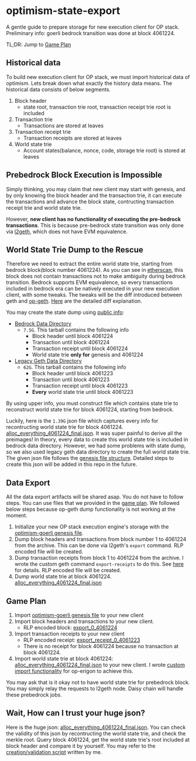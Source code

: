 # optimism-state-export

A gentle guide to prepare storage for new execution client for OP stack. Preliminary info: goerli bedrock transition was done at block 4061224.

TL;DR: Jump to [Game Plan](#game-plan)

## Historical data

To build new execution client for OP stack, we must import historical data of optimism. Lets break down what exactly the history data means. The historical data consists of below segments.

1. Block header
    - state root, transaction trie root, transaction receipt trie root is included
2. Transaction trie
    - Transactions are stored at leaves
3. Transaction receipt trie
    - Transaction receipts are stored at leaves
4. World state trie
    - Account states(balance, nonce, code, storage trie root) is stored at leaves

## Prebedrock Block Execution is Impossible

Simply thinking, you may claim that new client may start with genesis, and by only knowing the block header and the transaction trie, it can execute the transactions and advance the block state, contructing transaction receipt trie and world state trie.

However, **new client has no functionality of executing the pre-bedrock transactions**. This is because pre-bedrock state transition was only done via [l2geth](https://github.com/ethereum-optimism/optimism/tree/develop/l2geth), which does not have EVM equivalence. 

## World State Trie Dump to the Rescue

Therefore we need to extract the entire world state trie, starting from bedrock block(block number 4061224). As you can see in [etherscan](https://goerli-optimism.etherscan.io/block/4061224), this block does not contain transactions not to make ambiguity during bedrock transition. Bedrock supports EVM equivalence, so every transactions included in bedrock era can be natively executed in your new execution client, with some tweaks. The tweaks will be the diff introduced between geth and [op-geth](https://github.com/ethereum-optimism/op-geth). [Here](https://op-geth.optimism.io/) are the detailed diff explanation.

You may create the state dump using [public info](https://community.optimism.io/docs/developers/bedrock/public-testnets/#):
- [Bedrock Data Directory](https://storage.googleapis.com/oplabs-goerli-data/goerli-bedrock.tar)
    - `7.5G`. This tarball contains the following info
        - Block header until block 4061224
        - Transaction until block 4061224
        - Transaction receipt until block 4061224
        - World state trie **only for** genesis and 4061224
- [Legacy Geth Data Directory](https://storage.googleapis.com/oplabs-goerli-data/goerli-legacy-archival.tar)
    - `62G`. This tarball contains the following info
        - Block header until block 4061223
        - Transaction until block 4061223
        - Transaction receipt until block 4061223
        - **Every** world state trie until block 4061223

By using upper info, you must construct file which contains state trie to reconstruct world state trie for block 4061224, starting from bedrock. 

Luckily, here is the `1.39G` json file which captures every info for recontructing world state trie for block 4061224. [alloc_everything_4061224_final.json](https://drive.google.com/file/d/1k9yopW6F8SyHAR-8JT2hfxptQGT-DqKe/view?usp=sharing). It was super painful to derive all the preimages! In theory, every data to create this world state trie is included in bedrock data directory. However, we had some problems with state dump, so we also used legacy geth data directory to create the full world state trie. The given json file follows the [genesis file structure](https://arvanaghi.com/blog/explaining-the-genesis-block-in-ethereum/). Detailed steps to create this json will be added in this repo in the future.

## Data Export

All the data export artifacts will be shared asap. You do not have to follow steps. You can use files that we provided in the [game plan](#game-plan). We followed below steps because op-geth dump functionality is not working at the moment.

1. Initialize your new OP stack execution engine's storage with the [optimism-goerli genesis file](https://github.com/testinprod-io/op-erigon/blob/pcw109550/state-import/state-import/genesis.json).
2. Dump block headers and transactions from block number 1 to 4061224 from the archive. This can be done via l2geth's `export` command. RLP encoded file will be created.
3. Dump transaction receipts from block 1 to 4061224 from the archive. I wrote the custom geth command `export-receipts` to do this. See [here](https://github.com/testinprod-io/optimism/commit/6c675653e5db865415d3260fce50f3d5c39c267e) for details. RLP encoded file will be created.
4. Dump world state trie at block 4061224. [alloc_everything_4061224_final.json](https://drive.google.com/file/d/1k9yopW6F8SyHAR-8JT2hfxptQGT-DqKe/view?usp=sharing)

## Game Plan

1. Import [optimism-goerli genesis file](https://github.com/testinprod-io/op-erigon/blob/pcw109550/state-import/state-import/genesis.json) to your new client
2. Import block headers and transactions to your new client.
     - RLP encoded block: [export_0_4061224](https://drive.google.com/file/d/1z1pGEhy8acPi_U-6Sz0oo_-zJSzU8zb-/view?usp=sharing)
3. Import transaction receipts to your new client
     - RLP encoded receipt: [export_receipt_0_4061223](https://drive.google.com/file/d/1QJpv-SNv6I3j9z4FfHzZ3fHlCuFMn8b0/view?usp=sharing)
     - There is no receipt for block 4061224 because no transaction at block 4061224.
4. Import world state trie at block 4061224: [alloc_everything_4061224_final.json](https://drive.google.com/file/d/1k9yopW6F8SyHAR-8JT2hfxptQGT-DqKe/view?usp=sharing) to your new client. I wrote [custom import functionality](https://github.com/testinprod-io/op-erigon/blob/pcw109550/state-import/turbo/app/import.go) for op-erigon to achieve this.

You may ask that is it okay not to have world state trie for prebedrock block. You may simply relay the requests to l2geth node. Daisy chain will handle these prebedrock jobs.

## Wait, How can I trust your huge json?

Here is the huge json: [alloc_everything_4061224_final.json](https://drive.google.com/file/d/1k9yopW6F8SyHAR-8JT2hfxptQGT-DqKe/view?usp=sharing). You can check the validity of this json by recontructing the world state trie, and check the merkle root. Query block 4061224, get the world state trie's root included at block header and compare it by yourself. You may refer to the [creation/validation script](https://github.com/testinprod-io/optimism/blob/pcw109550/l2geth%400.5.31/l2geth/parse/create_alloc.py) written by me.
